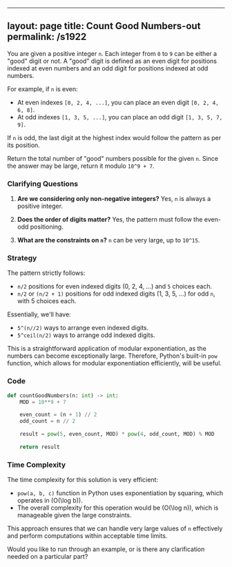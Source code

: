 
---
layout: page
title:  Count Good Numbers-out
permalink: /s1922
---
You are given a positive integer `n`. Each integer from `0` to `9` can be either a "good" digit or not. A "good" digit is defined as an even digit for positions indexed at even numbers and an odd digit for positions indexed at odd numbers.

For example, if `n` is even:
- At even indexes `[0, 2, 4, ...]`, you can place an even digit `[0, 2, 4, 6, 8]`.
- At odd indexes `[1, 3, 5, ...]`, you can place an odd digit `[1, 3, 5, 7, 9]`.

If `n` is odd, the last digit at the highest index would follow the pattern as per its position.

Return the total number of "good" numbers possible for the given `n`. Since the answer may be large, return it modulo `10^9 + 7`.

### Clarifying Questions
1. **Are we considering only non-negative integers?**
   Yes, `n` is always a positive integer.

2. **Does the order of digits matter?**
   Yes, the pattern must follow the even-odd positioning.

3. **What are the constraints on `n`?**
   `n` can be very large, up to `10^15`.

### Strategy
The pattern strictly follows:
- `n/2` positions for even indexed digits (0, 2, 4, ...) and `5` choices each.
- `n/2` or `(n/2 + 1)` positions for odd indexed digits (1, 3, 5, ...) for odd `n`, with 5 choices each.

Essentially, we'll have:
- `5^(n//2)` ways to arrange even indexed digits.
- `5^ceil(n/2)` ways to arrange odd indexed digits.

This is a straightforward application of modular exponentiation, as the numbers can become exceptionally large. Therefore, Python's built-in `pow` function, which allows for modular exponentiation efficiently, will be useful.

### Code
```python
def countGoodNumbers(n: int) -> int:
    MOD = 10**9 + 7
    
    even_count = (n + 1) // 2
    odd_count = n // 2
    
    result = pow(5, even_count, MOD) * pow(4, odd_count, MOD) % MOD
    
    return result
```

### Time Complexity
The time complexity for this solution is very efficient:
- `pow(a, b, c)` function in Python uses exponentiation by squaring, which operates in \(O(\log b)\).
- The overall complexity for this operation would be \(O(\log n)\), which is manageable given the large constraints.

This approach ensures that we can handle very large values of `n` effectively and perform computations within acceptable time limits.

Would you like to run through an example, or is there any clarification needed on a particular part?